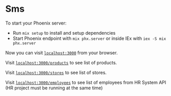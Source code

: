 # Sms

To start your Phoenix server:

- Run `mix setup` to install and setup dependencies
- Start Phoenix endpoint with `mix phx.server` or inside IEx with `iex -S mix phx.server`

Now you can visit [`localhost:3000`](http://localhost:3000) from your browser.

Visit [`localhost:3000/products`](http://localhost:3000/products) to see list of products.

Visit [`localhost:3000/stores`](http://localhost:3000/stores) to see list of stores.

Visit [`localhost:3000/employees`](http://localhost:3000/employees) to see list of employees from HR System API (HR project must be running at the same time)
